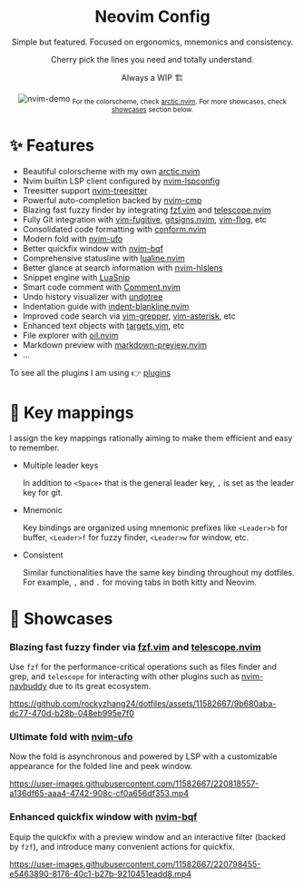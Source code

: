 <div align="center">

# Neovim Config

Simple but featured. Focused on ergonomics, mnemonics and consistency.

Cherry pick the lines you need and totally understand.

Always a WIP 🏗

![nvim-demo](https://user-images.githubusercontent.com/11582667/220524725-08513f05-2190-49e1-8fba-2483896fd75f.png)
  <sub>For the colorscheme, check [arctic.nvim](https://github.com/rockyzhang24/arctic.nvim). For more showcases, check [showcases](https://github.com/rockyzhang24/dotfiles/tree/master/.config/nvim#-showcases) section below.</sub>

</div>

# ✨ Features

* Beautiful colorscheme with my own [arctic.nvim](https://github.com/rockyzhang24/arctic.nvim)
* Nvim builtin LSP client configured by [nvim-lspconfig](https://github.com/neovim/nvim-lspconfig)
* Treesitter support [nvim-treesitter](https://github.com/nvim-treesitter/nvim-treesitter)
* Powerful auto-completion backed by [nvim-cmp](https://github.com/hrsh7th/nvim-cmp)
* Blazing fast fuzzy finder by integrating [fzf.vim](https://github.com/junegunn/fzf.vim) and [telescope.nvim](https://github.com/nvim-telescope/telescope.nvim)
* Fully Git integration with [vim-fugitive](https://github.com/tpope/vim-fugitive), [gitsigns.nvim](https://github.com/lewis6991/gitsigns.nvim), [vim-flog](https://github.com/rbong/vim-flog), etc
* Consolidated code formatting with [conform.nvim](https://github.com/stevearc/conform.nvim)
* Modern fold with [nvim-ufo](https://github.com/kevinhwang91/nvim-ufo)
* Better quickfix window with [nvim-bqf](https://github.com/kevinhwang91/nvim-bqf)
* Comprehensive statusline with [lualine.nvim](https://github.com/nvim-lualine/lualine.nvim)
* Better glance at search information with [nvim-hlslens](https://github.com/kevinhwang91/nvim-hlslens)
* Snippet engine with [LuaSnip](https://github.com/L3MON4D3/LuaSnip)
* Smart code comment with [Comment.nvim](https://github.com/numToStr/Comment.nvim)
* Undo history visualizer with [undotree](https://github.com/mbbill/undotree)
* Indentation guide with [indent-blankline.nvim](https://github.com/lukas-reineke/indent-blankline.nvim)
* Improved code search via [vim-grepper](https://github.com/mhinz/vim-grepper), [vim-asterisk](https://github.com/haya14busa/vim-asterisk), etc
* Enhanced text objects with [targets.vim](https://github.com/wellle/targets.vim), etc
* File explorer with [oil.nvim](https://github.com/stevearc/oil.nvim)
* Markdown preview with [markdown-preview.nvim](https://github.com/iamcco/markdown-preview.nvim)
* ...

To see all the plugins I am using 👉 [plugins](./.config/nvim/viml/plugins.vim)

# 🚀 Key mappings

I assign the key mappings rationally aiming to make them efficient and easy to remember.

* Multiple leader keys

  In addition to `<Space>` that is the general leader key, `,` is set as the leader key for git.

* Mnemonic

  Key bindings are organized using mnemonic prefixes like `<Leader>b` for buffer, `<Leader>f` for fuzzy finder, `<Leader>w` for window, etc.

* Consistent

  Similar functionalities have the same key binding throughout my dotfiles. For example, `,` and `.` for moving tabs in both kitty and Neovim.

# 🎪 Showcases

### Blazing fast fuzzy finder via [fzf.vim](https://github.com/junegunn/fzf.vim) and [telescope.nvim](https://github.com/nvim-telescope/telescope.nvim)

Use `fzf` for the performance-critical operations such as files finder and grep, and `telescope` for interacting with other plugins such as [nvim-navbuddy](https://github.com/SmiteshP/nvim-navbuddy) due to its great ecosystem.

https://github.com/rockyzhang24/dotfiles/assets/11582667/9b680aba-dc77-470d-b28b-048eb995e7f0

### Ultimate fold with [nvim-ufo](https://github.com/kevinhwang91/nvim-ufo)

Now the fold is asynchronous and powered by LSP with a customizable appearance for the folded line and peek window.

https://user-images.githubusercontent.com/11582667/220818557-a136df65-aaa4-4742-908c-cf0a656df353.mp4

### Enhanced quickfix window with [nvim-bqf](https://github.com/kevinhwang91/nvim-bqf)

Equip the quickfix with a preview window and an interactive filter (backed by `fzf`), and introduce many convenient actions for quickfix.

https://user-images.githubusercontent.com/11582667/220798455-e5463890-8176-40c1-b27b-9210451eadd8.mp4
